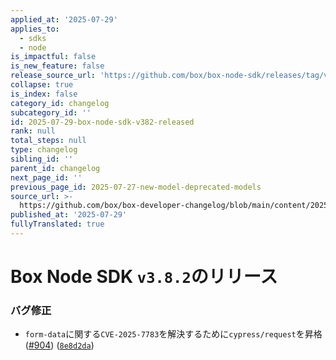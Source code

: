```yaml
---
applied_at: '2025-07-29'
applies_to:
  - sdks
  - node
is_impactful: false
is_new_feature: false
release_source_url: 'https://github.com/box/box-node-sdk/releases/tag/v3.8.2'
collapse: true
is_index: false
category_id: changelog
subcategory_id: ''
id: 2025-07-29-box-node-sdk-v382-released
rank: null
total_steps: null
type: changelog
sibling_id: ''
parent_id: changelog
next_page_id: ''
previous_page_id: 2025-07-27-new-model-deprecated-models
source_url: >-
  https://github.com/box/box-developer-changelog/blob/main/content/2025/07-29-box-node-sdk-v382-released.md
published_at: '2025-07-29'
fullyTranslated: true
---
```

# Box Node SDK `v3.8.2`のリリース

### バグ修正

* `form-data`に関する`CVE-2025-7783`を解決するために`cypress/request`を昇格 ([#904][1]) ([`8e8d2da`][2])

[1]: https://github.com/box/box-node-sdk/issues/904

[2]: https://github.com/box/box-node-sdk/commit/8e8d2da58ab42bdfb9e5a49ca25e9b9fc50e0d61
